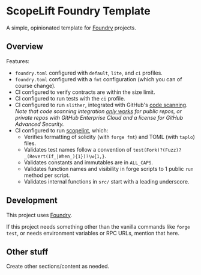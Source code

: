 # ScopeLift Foundry Template

A simple, opinionated template for [Foundry](https://github.com/foundry-rs/foundry) projects.

## Overview

Features:

- `foundry.toml` configured with `default`, `lite`, and `ci` profiles.
- `foundry.toml` configured with a `fmt` configuration (which you can of course change).
- CI configured to verify contracts are within the size limit.
- CI configured to run tests with the `ci` profile.
- CI configured to run `slither`, integrated with GitHub's [code scanning](https://docs.github.com/en/code-security/code-scanning). _Note that code scanning integration [only works](https://docs.github.com/en/code-security/code-scanning/automatically-scanning-your-code-for-vulnerabilities-and-errors/setting-up-code-scanning-for-a-repository) for public repos, or private repos with GitHub Enterprise Cloud and a license for GitHub Advanced Security._
- CI configured to run [scopelint](https://github.com/ScopeLift/scopelint), which:
  - Verifies formatting of solidity (with `forge fmt`) and TOML (with `taplo`) files.
  - Validates test names follow a convention of `test(Fork)?(Fuzz)?_(Revert(If_|When_){1})?\w{1,}`.
  - Validates constants and immutables are in `ALL_CAPS`.
  - Validates function names and visibility in forge scripts to 1 public `run` method per script.
  - Validates internal functions in `src/` start with a leading underscore.

## Development

This project uses [Foundry](https://github.com/foundry-rs/foundry).

If this project needs something other than the vanilla commands like `forge test`, or needs environment variables or RPC URLs, mention that here.

## Other stuff

Create other sections/content as needed.
